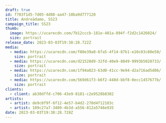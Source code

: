 ```yaml
---
draft: true
id: f703f1d5-7d05-4d88-aa47-10ba9d777120
title: Andreādamo, SS23
campaign_title: SS23
thumb:
  image: https://ucarecdn.com/7b12cccb-181e-401a-894f-f2d2c1426024/
  size: portrait
release_date: 2023-03-03T19:38:28.722Z
media:
  - media: https://ucarecdn.com/f80e39a0-6fa5-4f14-87b1-e10c03c80e50/
    size: portrait
  - media: https://ucarecdn.com/d21528d9-32fd-40e9-8849-9993b5028733/
    size: portrait
  - media: https://ucarecdn.com/1f94a023-63d0-41cc-9e94-d2a716ad5d06/
    size: portrait
  - media: https://ucarecdn.com/569d61f3-b6f2-448d-bbf8-0ecc1457677b/
    size: portrait
clients:
  - client: ab30dffd-c706-43e9-8181-c2e9528b8302
artists:
  - artist: de9c0f9f-6f12-4e57-b4d2-270d4f12103c
  - artist: 189c27a7-3409-4b3d-a556-812a5746e935
date: 2023-03-03T19:38:28.728Z
---
```

